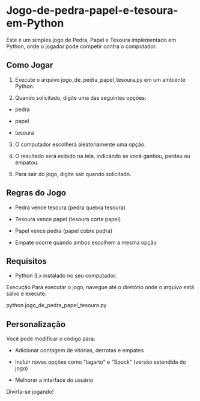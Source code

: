 # Jogo-de-pedra-papel-e-tesoura-em-Python
Este é um simples jogo de Pedra, Papel e Tesoura implementado em Python, onde o jogador pode competir contra o computador.

## Como Jogar
1. Execute o arquivo jogo_de_pedra_papel_tesoura.py em um ambiente Python.

2. Quando solicitado, digite uma das seguintes opções:

* pedra

* papel

* tesoura

3. O computador escolherá aleatoriamente uma opção.

4. O resultado será exibido na tela, indicando se você ganhou, perdeu ou empatou.

5. Para sair do jogo, digite sair quando solicitado.

## Regras do Jogo
* Pedra vence tesoura (pedra quebra tesoura)

* Tesoura vence papel (tesoura corta papel)

* Papel vence pedra (papel cobre pedra)

* Empate ocorre quando ambos escolhem a mesma opção

## Requisitos
* Python 3.x instalado no seu computador.

Execução
Para executar o jogo, navegue até o diretório onde o arquivo está salvo e execute:

python jogo_de_pedra_papel_tesoura.py
## Personalização
Você pode modificar o código para:

* Adicionar contagem de vitórias, derrotas e empates

* Incluir novas opções como "lagarto" e "Spock" (versão estendida do jogo)

* Melhorar a interface do usuário

Divirta-se jogando!
